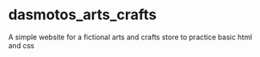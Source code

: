 # dasmotos_arts_crafts
A simple website for a fictional arts and crafts store to practice basic html and css 
